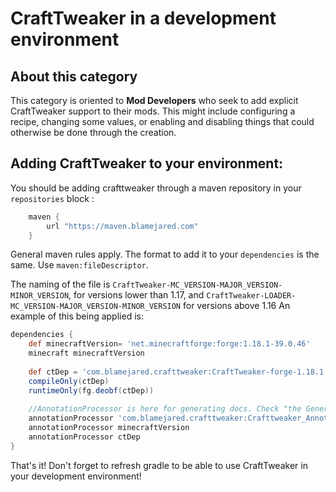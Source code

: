 # CraftTweaker in a development environment

## About this category

This category is oriented to **Mod Developers** who seek to add explicit CraftTweaker support to their mods. This might include configuring a recipe, changing some values, or enabling and disabling things that could otherwise be done through the creation.

## Adding CraftTweaker to your environment:

You should be adding crafttweaker through a maven repository in your `repositories` block :

```groovy   
    maven {
        url "https://maven.blamejared.com"
    }
```
General maven rules apply. The format to add it to your `dependencies` is the same.
Use `maven:fileDescriptor`.

The naming of the file is `CraftTweaker-MC_VERSION-MAJOR_VERSION-MINOR_VERSION`, for versions lower than 1.17, and `CraftTweaker-LOADER-MC_VERSION-MAJOR_VERSION-MINOR_VERSION` for versions above 1.16
An example of this being applied is:

```groovy
dependencies {
    def minecraftVersion= 'net.minecraftforge:forge:1.18.1-39.0.46'
    minecraft minecraftVersion
    
    def ctDep = 'com.blamejared.crafttweaker:CraftTweaker-forge-1.18.1:9.0.57'
    compileOnly(ctDep)
    runtimeOnly(fg.deobf(ctDep))
    
    //AnnotationProcessor is here for generating docs. Check "the Generating Docs" page for more information
    annotationProcessor 'com.blamejared.crafttweaker:Crafttweaker_Annotation_Processors-1.18.1:2.0.0.59'
    annotationProcessor minecraftVersion
    annotationProcessor ctDep
}
```

That's it! Don't forget to refresh gradle to be able to use CraftTweaker in your development environment!
